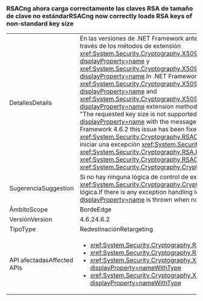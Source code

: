 ### <a name="rsacng-now-correctly-loads-rsa-keys-of-non-standard-key-size"></a><span data-ttu-id="15d3d-101">RSACng ahora carga correctamente las claves RSA de tamaño de clave no estándar</span><span class="sxs-lookup"><span data-stu-id="15d3d-101">RSACng now correctly loads RSA keys of non-standard key size</span></span>

|   |   |
|---|---|
|<span data-ttu-id="15d3d-102">Detalles</span><span class="sxs-lookup"><span data-stu-id="15d3d-102">Details</span></span>|<span data-ttu-id="15d3d-103">En las versiones de .NET Framework anteriores a la 4.6.2, los clientes con tamaños de clave no estándar para los certificados RSA no podrán tener acceso a esas claves a través de los métodos de extensión <xref:System.Security.Cryptography.X509Certificates.RSACertificateExtensions.GetRSAPublicKey(System.Security.Cryptography.X509Certificates.X509Certificate2)?displayProperty=name> y <xref:System.Security.Cryptography.X509Certificates.RSACertificateExtensions.GetRSAPrivateKey(System.Security.Cryptography.X509Certificates.X509Certificate2)?displayProperty=name>.</span><span class="sxs-lookup"><span data-stu-id="15d3d-103">In .NET Framework versions prior to 4.6.2, customers with non-standard key sizes for RSA certificates are unable to access those keys via the <xref:System.Security.Cryptography.X509Certificates.RSACertificateExtensions.GetRSAPublicKey(System.Security.Cryptography.X509Certificates.X509Certificate2)?displayProperty=name> and <xref:System.Security.Cryptography.X509Certificates.RSACertificateExtensions.GetRSAPrivateKey(System.Security.Cryptography.X509Certificates.X509Certificate2)?displayProperty=name> extension methods.</span></span>  <span data-ttu-id="15d3d-104">Se iniciará una excepción <xref:System.Security.Cryptography.CryptographicException?displayProperty=name> con el mensaje &quot;The requested key size is not supported&quot; (No se admite el tamaño de clave solicitado).</span><span class="sxs-lookup"><span data-stu-id="15d3d-104">A <xref:System.Security.Cryptography.CryptographicException?displayProperty=name> with the message &quot;The requested key size is not supported&quot; is thrown.</span></span> <span data-ttu-id="15d3d-105">Este problema se ha solucionado en .NET Framework 4.6.2.</span><span class="sxs-lookup"><span data-stu-id="15d3d-105">In .NET Framework 4.6.2 this issue has been fixed.</span></span> <span data-ttu-id="15d3d-106">De forma similar, <xref:System.Security.Cryptography.RSA.ImportParameters(System.Security.Cryptography.RSAParameters)> y <xref:System.Security.Cryptography.RSACng.ImportParameters(System.Security.Cryptography.RSAParameters)> ahora funcionan con tamaños de clave no estándar sin iniciar una excepción <xref:System.Security.Cryptography.CryptographicException?displayProperty=name>.</span><span class="sxs-lookup"><span data-stu-id="15d3d-106">Similarly, <xref:System.Security.Cryptography.RSA.ImportParameters(System.Security.Cryptography.RSAParameters)> and <xref:System.Security.Cryptography.RSACng.ImportParameters(System.Security.Cryptography.RSAParameters)> now work with non-standard key sizes without throwing a <xref:System.Security.Cryptography.CryptographicException?displayProperty=name>.</span></span>|
|<span data-ttu-id="15d3d-107">Sugerencia</span><span class="sxs-lookup"><span data-stu-id="15d3d-107">Suggestion</span></span>|<span data-ttu-id="15d3d-108">Si no hay ninguna lógica de control de excepciones que se base en el comportamiento anterior en el que se inicia una excepción <xref:System.Security.Cryptography.CryptographicException?displayProperty=name> cuando se usan tamaños de clave no estándar, considere la posibilidad de quitar la lógica.</span><span class="sxs-lookup"><span data-stu-id="15d3d-108">If there is any exception handling logic that relies on the previous behavior where a <xref:System.Security.Cryptography.CryptographicException?displayProperty=name> is thrown when non-standard key sizes are used, consider removing the logic.</span></span>|
|<span data-ttu-id="15d3d-109">Ámbito</span><span class="sxs-lookup"><span data-stu-id="15d3d-109">Scope</span></span>|<span data-ttu-id="15d3d-110">Borde</span><span class="sxs-lookup"><span data-stu-id="15d3d-110">Edge</span></span>|
|<span data-ttu-id="15d3d-111">Versión</span><span class="sxs-lookup"><span data-stu-id="15d3d-111">Version</span></span>|<span data-ttu-id="15d3d-112">4.6.2</span><span class="sxs-lookup"><span data-stu-id="15d3d-112">4.6.2</span></span>|
|<span data-ttu-id="15d3d-113">Tipo</span><span class="sxs-lookup"><span data-stu-id="15d3d-113">Type</span></span>|<span data-ttu-id="15d3d-114">Redestinación</span><span class="sxs-lookup"><span data-stu-id="15d3d-114">Retargeting</span></span>|
|<span data-ttu-id="15d3d-115">API afectadas</span><span class="sxs-lookup"><span data-stu-id="15d3d-115">Affected APIs</span></span>|<ul><li><xref:System.Security.Cryptography.RSA.ImportParameters(System.Security.Cryptography.RSAParameters)?displayProperty=nameWithType></li><li><xref:System.Security.Cryptography.RSACng.ImportParameters(System.Security.Cryptography.RSAParameters)?displayProperty=nameWithType></li><li><xref:System.Security.Cryptography.X509Certificates.RSACertificateExtensions.GetRSAPrivateKey(System.Security.Cryptography.X509Certificates.X509Certificate2)?displayProperty=nameWithType></li><li><xref:System.Security.Cryptography.X509Certificates.RSACertificateExtensions.GetRSAPublicKey(System.Security.Cryptography.X509Certificates.X509Certificate2)?displayProperty=nameWithType></li></ul>|


